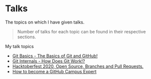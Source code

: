 # Talks

The topics on which I have given talks.

> Number of talks for each topic can be found in their respective sections.

My talk topics

- [Git Basics - The Basics of Git and GitHub!](git_basics)
- [Git Internals - How Does Git Work!?](git_internals)
- [Hacktoberfest 2020, Open Source, Branches and Pull Requests.](otc_open_source_hacktoberfest_2020)
- [How to become a GitHub Campus Expert](https://www.youtube.com/watch?v=iVhRtgyCZhc)
